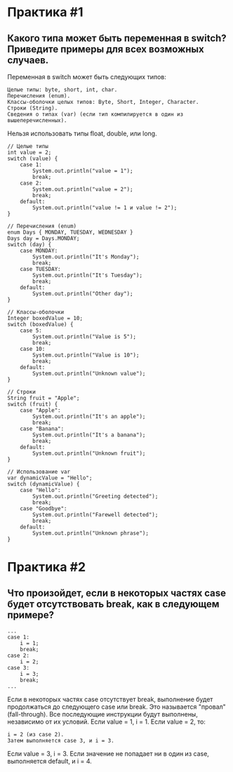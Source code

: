 # Практика #1
## Какого типа может быть переменная в switch? Приведите примеры для всех возможных случаев.

Переменная в switch может быть следующих типов:

    Целые типы: byte, short, int, char.
    Перечисления (enum).
    Классы-оболочки целых типов: Byte, Short, Integer, Character.
    Строки (String).
    Сведения о типах (var) (если тип компилируется в один из вышеперечисленных).

Нельзя использовать типы float, double, или long.

```
// Целые типы
int value = 2;
switch (value) {
    case 1:
        System.out.println("value = 1");
        break;
    case 2:
        System.out.println("value = 2");
        break;
    default:
        System.out.println("value != 1 и value != 2");
}

// Перечисления (enum)
enum Days { MONDAY, TUESDAY, WEDNESDAY }
Days day = Days.MONDAY;
switch (day) {
    case MONDAY:
        System.out.println("It's Monday");
        break;
    case TUESDAY:
        System.out.println("It's Tuesday");
        break;
    default:
        System.out.println("Other day");
}

// Классы-оболочки
Integer boxedValue = 10;
switch (boxedValue) {
    case 5:
        System.out.println("Value is 5");
        break;
    case 10:
        System.out.println("Value is 10");
        break;
    default:
        System.out.println("Unknown value");
}

// Строки
String fruit = "Apple";
switch (fruit) {
    case "Apple":
        System.out.println("It's an apple");
        break;
    case "Banana":
        System.out.println("It's a banana");
        break;
    default:
        System.out.println("Unknown fruit");
}

// Использование var
var dynamicValue = "Hello";
switch (dynamicValue) {
    case "Hello":
        System.out.println("Greeting detected");
        break;
    case "Goodbye":
        System.out.println("Farewell detected");
        break;
    default:
        System.out.println("Unknown phrase");
}
```

# Практика #2
## Что произойдет, если в некоторых частях case будет отсутствовать break, как в следующем примере?

```
...
case 1:
    i = 1;
    break;
case 2:
    i = 2;
case 3:
    i = 3;
    break;
...
```

Если в некоторых частях case отсутствует break, выполнение будет продолжаться до следующего case или break. Это называется "провал" (fall-through). Все последующие инструкции будут выполнены, независимо от их условий.
Если value = 1, i = 1.
Если value = 2, то:

    i = 2 (из case 2).
    Затем выполняется case 3, и i = 3.

Если value = 3, i = 3.
Если значение не попадает ни в один из case, выполняется default, и i = 4.
